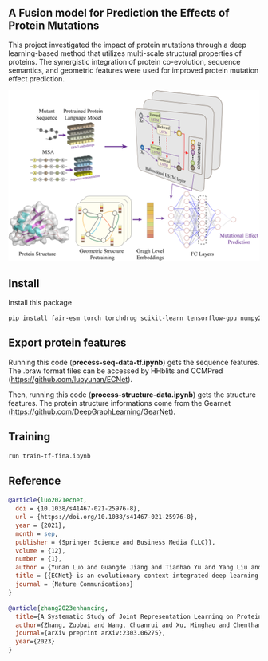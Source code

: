 
## A Fusion model for Prediction the Effects of Protein Mutations 

This project investigated the impact of protein mutations through a deep learning-based method that utilizes multi-scale structural properties of proteins. The synergistic integration of protein co-evolution, sequence semantics, and geometric features were used for improved protein mutation effect prediction.

<img src="./fig/fig.jpg">

## Install

Install this package
```bash
pip install fair-esm torch torchdrug scikit-learn tensorflow-gpu numpy2tfrecord
```
## Export protein features

Running this code (**precess-seq-data-tf.ipynb**) gets the sequence features.
The .braw format files can be accessed by HHblits and CCMPred (https://github.com/luoyunan/ECNet).

Then, running this code (**process-structure-data.ipynb**) gets the structure features.
The protein structure informations come from the Gearnet (https://github.com/DeepGraphLearning/GearNet).

## Training

```bash
run train-tf-fina.ipynb
```


## Reference
```bibtex
@article{luo2021ecnet,
  doi = {10.1038/s41467-021-25976-8},
  url = {https://doi.org/10.1038/s41467-021-25976-8},
  year = {2021},
  month = sep,
  publisher = {Springer Science and Business Media {LLC}},
  volume = {12},
  number = {1},
  author = {Yunan Luo and Guangde Jiang and Tianhao Yu and Yang Liu and Lam Vo and Hantian Ding and Yufeng Su and Wesley Wei Qian and Huimin Zhao and Jian Peng},
  title = {{ECNet} is an evolutionary context-integrated deep learning framework for protein engineering},
  journal = {Nature Communications}
}
```

```bibtex
@article{zhang2023enhancing,
  title={A Systematic Study of Joint Representation Learning on Protein Sequences and Structures},
  author={Zhang, Zuobai and Wang, Chuanrui and Xu, Minghao and Chenthamarakshan, Vijil and Lozano, Aurelie and Das, Payel and Tang, Jian},
  journal={arXiv preprint arXiv:2303.06275},
  year={2023}
}
```
